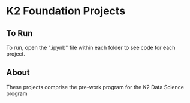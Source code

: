 # K2 Foundation Projects

## To Run
To run, open the ".ipynb" file within each folder to see code for each project.

## About
These projects comprise the pre-work program for the K2 Data Science program
